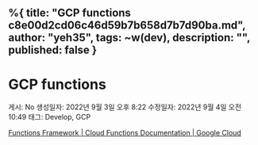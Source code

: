 %{
title: "GCP functions c8e00d2cd06c46d59b7b658d7b7d90ba.md",
author: "yeh35",
tags: ~w(dev),
description: "",
published: false
}
---
# GCP functions

게시: No
생성일자: 2022년 9월 3일 오후 8:22
수정일자: 2022년 9월 4일 오전 10:49
태그: Develop, GCP

[Functions Framework | Cloud Functions Documentation | Google Cloud](https://cloud.google.com/functions/docs/functions-framework?_ga=2.257296075.-1766704237.1661098323&_gac=1.213834086.1661946573.Cj0KCQjwjbyYBhCdARIsAArC6LKOW1JkpAi0EjhhsPPdxUcI-g8ucwaryvLl0mkfjXusu2bE7JT_y78aAuDjEALw_wcB)